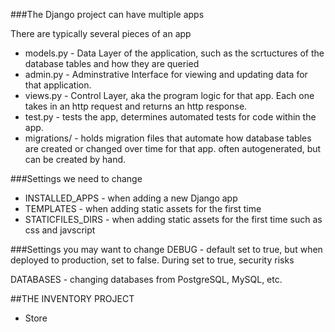 ###The Django project can have multiple apps

There are typically several pieces of an app
- models.py - Data Layer of the application, such as the scrtuctures of the database tables and how they are queried
- admin.py - Adminstrative Interface for viewing and updating data for that application.
- views.py - Control Layer, aka the program logic for that app. Each one takes in an http request and returns an http response.
- test.py - tests the app, determines automated tests for code within the app.
- migrations/ - holds migration files that automate how database tables are created or changed over time for that app. often autogenerated, but can be created by hand.

###Settings we need to change
- INSTALLED_APPS - when adding a new Django app
- TEMPLATES - when adding static assets for the first time
- STATICFILES_DIRS - when adding static assets for the first time such as css and javscript

###Settings you may want to change
DEBUG - default set to true, but when deployed to production, set to false. During set to true, security risks

DATABASES - changing databases from PostgreSQL, MySQL, etc.

##THE INVENTORY PROJECT
- Store
